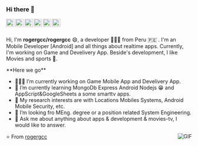 ### Hi there 👋

<a href="https://medium.com/@rogercolque">
  <img align="left" alt="Medium" width="22px" src="https://cdn.jsdelivr.net/npm/simple-icons@3.1.0/icons/medium.svg" />
</a>
<a href="https://www.linkedin.com/in/roger-colquehuanca-calcina/">
  <img align="left" alt="LinkedIn" width="22px" src="https://cdn.jsdelivr.net/npm/simple-icons@3.1.0/icons/linkedin.svg" />
</a>

<a href="https://codepen.io/rogergcc/">
  <img align="left" alt="Codepen" width="22px" src="https://cdn.jsdelivr.net/npm/simple-icons@3.1.0/icons/codepen.svg" />
</a>
<a href="https://www.hackerrank.com/rogergcc?hr_r=1">
  <img align="left" alt="Hackerrank" width="22px" src="https://cdn.jsdelivr.net/npm/simple-icons@3.1.0/icons/hackerrank.svg" />
</a>
<a href="https://www.codewars.com/users/rogergcc">
  <img align="left" alt="Codewars" width="22px" src="https://cdn.jsdelivr.net/npm/simple-icons@3.1.0/icons/codewars.svg" />
</a>
<a href="https://app.codesignal.com/profile/rogergcc">
  <img align="left" alt="CodeSignal" width="22px" src="https://encrypted-tbn0.gstatic.com/images?q=tbn%3AANd9GcRkyuytHOqcxg7myYuXvpyXFxI9A_VnI9l8WQ&usqp=CAU" />
</a>

<br />
<br />

Hi, I'm **rogergcc/rogergcc** 😄, a developer 👨🏻‍💻 from Peru 🇵🇪 . I'm an Mobile Developer [Android] and all things about realtime apps. Currently, I'm working on Game and Develivery App. Beside's development, I like Movies and sports 🏃.

<div>
**Here we go**

- 👨🏻‍💻 I’m currently working on Game Mobile App and Develivery App.
- 🌱 I’m currently learning MongoDb Express Android Nodejs 😁 and AppScript&GoogleSheets a some smarttv apps.
- 🤔 My research interests are with Locations Mobiles Systems, Android Mobile Security, etc.
- 💼 I’m looking fro MEng. degree or a position related System Engineering.
- 💬 Ask me about anything about apps & development & movies-tv, I would like to answer.
</div>

  <img align="right" alt="GIF" src="https://media1.giphy.com/media/7AaBuyVxo83TNjZWAl/giphy.gif" />

⭐️ From [rogergcc](https://github.com/rogergcc)
